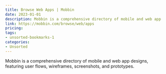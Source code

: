 ```yaml
---
title: Browse Web Apps | Mobbin
date: 2023-01-01
description: Mobbin is a comprehensive directory of mobile and web app designs, featuring user flows, wireframes, screenshots, and prototypes.
link: https://mobbin.com/browse/web/apps
pricing: 
tags: 
- unsorted-bookmarks-1 
categories: 
- Unsorted 
---
```


Mobbin is a comprehensive directory of mobile and web app designs, featuring user flows, wireframes, screenshots, and prototypes.
